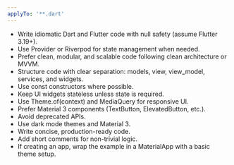 ```yaml
---
applyTo: '**.dart'
---
```


- Write idiomatic Dart and Flutter code with null safety (assume Flutter 3.19+).
- Use Provider or Riverpod for state management when needed.
- Prefer clean, modular, and scalable code following clean architecture or MVVM.
- Structure code with clear separation: models, view, view_model, services, and widgets.
- Use const constructors where possible.
- Keep UI widgets stateless unless state is required.
- Use Theme.of(context) and MediaQuery for responsive UI.
- Prefer Material 3 components (TextButton, ElevatedButton, etc.).
- Avoid deprecated APIs.
- Use dark mode themes and Material 3.
- Write concise, production-ready code.
- Add short comments for non-trivial logic.
- If creating an app, wrap the example in a MaterialApp with a basic theme setup.